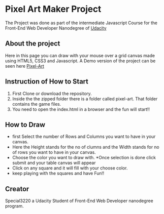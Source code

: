 # Pixel Art Maker Project

The Project was done as part of the intermediate Javascript Course for the Front-End Web Developer Nanodegree of [Udacity](http://udacity.com)



## About the project

Here in this page you can draw with your mouse over a grid canvas made using HTML5, CSS3 and Javascript. A Demo version of the project can be seen here [Pixel-Art](https://special3220.github.io/Pixel-Art/)


## Instruction of How to Start

1. First Clone or download the repository.
2. Inside the the zipped folder there is a folder called pixel-art. That folder contains the game files.
3. You need to open the index.html in a browser and the fun will start!!


## How to Draw

* first Select the number of Rows and Columns you want to have in your canvas.
* Here the Height stands for the no of clumns and the Width stands for no of rows you want to have in your canvas.
* Choose the color you want to draw with.
*Once selection is done click submit and your table canvas will appear
* Click on any square and it will fill with your choose color.
* keep playing with the squares and have Fun!!


## Creator

Special3220 a Udacity Student of Front-End Web Developer nanodegree program.



